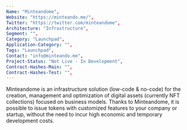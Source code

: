 ```yaml
---
Name: "Minteandome",
Website: "https://minteando.me/",
Twitter: "https://twitter.com/minteandome",
Architecture: "Infrastructure",
Segment: "",
Category: "Launchpad",
Application-Category: "",
Tags: "Launchpad",
Contact: "info@minteando.me",
Project-Status: "Not Live - In Development",
Contract-Hashes-Main: "",
Contract-Hashes-Test: "",
---
```

<!--lang:en--> 
Minteandome is an infrastructure solution (low-code & no-code) for the creation, management and optimization of digital assets (currently NFT collections) focused on business models. Thanks to Minteandome, it is possible to issue tokens with customized features to your company or startup, without the need to incur high economic and temporary development costs.
<!--lang:es--] 
Minteandome es una solución de infraestructura (low-code & no-code) para la creación, gestión y optimización de activos digitales (actualmente colecciones NFT) enfocada a modelos de negocio. Gracias a Minteandome, es posible emitir tokens con características personalizadas para tu empresa o startup, sin necesidad de incurrir en altos costos económicos y de desarrollo temporal.
<!--lang:de--] 
Minteandome ist eine auf Geschäftsmodelle fokussierte Infrastrukturlösung (Low-Code & No-Code) zur Erstellung, Verwaltung und Optimierung von digitalen Assets (derzeit NFT-Sammlungen). Dank Minteandome ist es möglich, Token mit maßgeschneiderten Funktionen an Ihr Unternehmen oder Startup auszugeben, ohne dass hohe wirtschaftliche und temporäre Entwicklungskosten entstehen müssen.
<!--lang:fr--] 
Minteandome est une solution d'infrastructure (low-code & no-code) pour la création, la gestion et l'optimisation des actifs numériques (actuellement les collections NFT) axée sur les modèles commerciaux. Grâce à Minteandome, il est possible d'émettre des jetons avec des fonctionnalités personnalisées pour votre entreprise ou votre startup, sans avoir à supporter des coûts de développement économiques et temporaires élevés.
<!--lang:pl--] 
Minteandome to rozwiązanie infrastrukturalne (low-code & no-code) do tworzenia, zarządzania i optymalizacji zasobów cyfrowych (obecnie kolekcje NFT) skoncentrowane na modelach biznesowych. Dzięki Minteandome możliwe jest wydawanie tokenów z dostosowanymi funkcjami do Twojej firmy lub startupu, bez konieczności ponoszenia wysokich kosztów ekonomicznych i tymczasowych na rozwój.
<!--lang:uk--] 
Minteandome — це інфраструктурне рішення (з низьким кодом і без коду) для створення, керування та оптимізації цифрових активів (наразі це колекції NFT), орієнтованих на бізнес-моделі. Завдяки Minteandome можна випускати токени з налаштованими функціями для вашої компанії чи стартапу без необхідності нести високі економічні та тимчасові витрати на розробку.
[!--lang:*-->  
